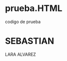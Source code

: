 # prueba.HTML
codigo de  prueba
<!DOCTYPE html>
   <html>
          <head>
              <meta charset = "utf - 8">
              <title> pagina de prueba </title>
          </head>
          <body>
               <h1> SEBASTIAN </h1
               </p> LARA ALVAREZ </p>
         </body>
</html>
